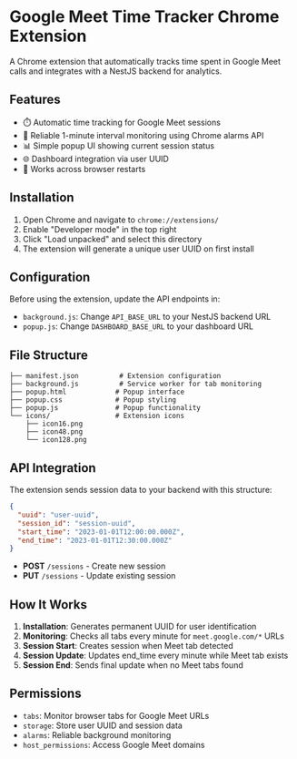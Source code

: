# Google Meet Time Tracker Chrome Extension

A Chrome extension that automatically tracks time spent in Google Meet calls and integrates with a NestJS backend for analytics.

## Features

- ⏱️ Automatic time tracking for Google Meet sessions
- 🔄 Reliable 1-minute interval monitoring using Chrome alarms API
- 📊 Simple popup UI showing current session status
- 🌐 Dashboard integration via user UUID
- 🔧 Works across browser restarts

## Installation

1. Open Chrome and navigate to `chrome://extensions/`
2. Enable "Developer mode" in the top right
3. Click "Load unpacked" and select this directory
4. The extension will generate a unique user UUID on first install

## Configuration

Before using the extension, update the API endpoints in:

- `background.js`: Change `API_BASE_URL` to your NestJS backend URL
- `popup.js`: Change `DASHBOARD_BASE_URL` to your dashboard URL

## File Structure

```
├── manifest.json          # Extension configuration
├── background.js          # Service worker for tab monitoring
├── popup.html            # Popup interface
├── popup.css             # Popup styling
├── popup.js              # Popup functionality
└── icons/                # Extension icons
    ├── icon16.png
    ├── icon48.png
    └── icon128.png
```

## API Integration

The extension sends session data to your backend with this structure:

```json
{
  "uuid": "user-uuid",
  "session_id": "session-uuid",
  "start_time": "2023-01-01T12:00:00.000Z",
  "end_time": "2023-01-01T12:30:00.000Z"
}
```

- **POST** `/sessions` - Create new session
- **PUT** `/sessions` - Update existing session

## How It Works

1. **Installation**: Generates permanent UUID for user identification
2. **Monitoring**: Checks all tabs every minute for `meet.google.com/*` URLs
3. **Session Start**: Creates session when Meet tab detected
4. **Session Update**: Updates end_time every minute while Meet tab exists
5. **Session End**: Sends final update when no Meet tabs found

## Permissions

- `tabs`: Monitor browser tabs for Google Meet URLs
- `storage`: Store user UUID and session data
- `alarms`: Reliable background monitoring
- `host_permissions`: Access Google Meet domains